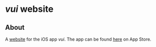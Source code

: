 # *vui* website

## About
A [website](https://dpannguyen.github.io/vui-app/) for the iOS app *vui*. 
The app can be found [here](https://apps.apple.com/us/app/vui-mood-tracker/id1583436245) on App Store.